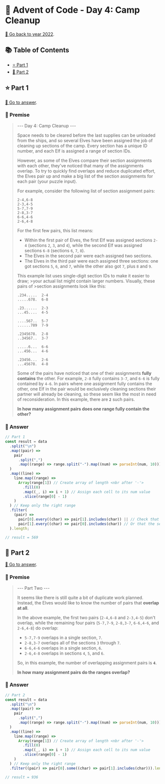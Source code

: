 # 🎄 Advent of Code - Day 4: Camp Cleanup

[📅 Go back to year 2022](../README.md).

## 📚 Table of Contents

- [⭐ Part 1](#⭐-part-1)
- [🌟 Part 2](#🌟-part-2)

## ⭐ Part 1

[🔗 Go to answer](#📝-answer).

### 📜 Premise

> --- Day 4: Camp Cleanup ---
>
> Space needs to be cleared before the last supplies can be unloaded from the ships, and so several Elves have been assigned the job of cleaning up sections of the camp. Every section has a unique ID number, and each Elf is assigned a range of section IDs.
>
> However, as some of the Elves compare their section assignments with each other, they've noticed that many of the assignments overlap. To try to quickly find overlaps and reduce duplicated effort, the Elves pair up and make a big list of the section assignments for each pair (your puzzle input).
>
> For example, consider the following list of section assignment pairs:
>
> ```
> 2-4,6-8
> 2-3,4-5
> 5-7,7-9
> 2-8,3-7
> 6-6,4-6
> 2-6,4-8
> ```
>
> For the first few pairs, this list means:
>
> - Within the first pair of Elves, the first Elf was assigned sections `2-4` (sections `2`, `3`, and `4`), while the second Elf was assigned sections `6-8` (sections `6`, `7`, `8`).
> - The Elves in the second pair were each assigned two sections.
> - The Elves in the third pair were each assigned three sections: one got sections `5`, `6`, and `7`, while the other also got `7`, plus `8` and `9`.
>
> This example list uses single-digit section IDs to make it easier to draw; >your actual list might contain larger numbers. Visually, these pairs of >section assignments look like this:
>
> ```
> .234.....  2-4
> .....678.  6-8
>
> .23......  2-3
> ...45....  4-5
>
> ....567..  5-7
> ......789  7-9
>
> .2345678.  2-8
> ..34567..  3-7
>
> .....6...  6-6
> ...456...  4-6
>
> .23456...  2-6
> ...45678.  4-8
> ```
>
> Some of the pairs have noticed that one of their assignments **fully contains** the other. For example, `2-8` fully contains `3-7`, and `6-6` is fully contained by `4-6`. In pairs where one assignment fully contains the other, one Elf in the pair would be exclusively cleaning sections their partner will already be cleaning, so these seem like the most in need of reconsideration. In this example, there are **`2`** such pairs.
>
> **In how many assignment pairs does one range fully contain the other?**

### 📝 Answer

```javascript
// Part 1
const result = data
  .split("\n")
  .map((pair) =>
    pair
      .split(",")
      .map((range) => range.split("-").map((num) => parseInt(num, 10)))
  )
  .map((line) =>
    line.map((range) =>
      Array(range[1]) // Create array of length <nbr after '-'>
        .fill(0)
        .map((_, i) => i + 1) // Assign each cell to its num value
        .slice(range[0] - 1)
    )
  ) // Keep only the right range
  .filter(
    (pair) =>
      pair[0].every((char) => pair[1].includes(char)) || // Check that the first range includes the second one
      pair[1].every((char) => pair[0].includes(char)) // Or that the second range includes the first one
  ).length;

// result = 569
```

## 🌟 Part 2

[🔗 Go to answer](#f09f939d-answer-1).

### 📜 Premise

> --- Part Two ---
>
> It seems like there is still quite a bit of duplicate work planned. Instead, the Elves would like to know the number of pairs that **overlap at all**.
>
> In the above example, the first two pairs (`2-4,6-8` and `2-3,4-5`) don't overlap, while the remaining four pairs (`5-7,7-9`, `2-8,3-7`, `6-6,4-6`, and `2-6,4-8`) do overlap:
>
> - `5-7,7-9` overlaps in a single section, `7`.
> - `2-8,3-7` overlaps all of the sections `3` through `7`.
> - `6-6,4-6` overlaps in a single section, `6`.
> - `2-6,4-8` overlaps in sections `4`, `5`, and `6`.
>
> So, in this example, the number of overlapping assignment pairs is **`4`**.
>
> **In how many assignment pairs do the ranges overlap?**

### 📝 Answer

```javascript
// Part 2
const result = data
  .split("\n")
  .map((pair) =>
    pair
      .split(",")
      .map((range) => range.split("-").map((num) => parseInt(num, 10)))
  )
  .map((line) =>
    line.map((range) =>
      Array(range[1]) // Create array of length <nbr after '-'>
        .fill(0)
        .map((_, i) => i + 1) // Assign each cell to its num value
        .slice(range[0] - 1)
    )
  ) // Keep only the right range
  .filter((pair) => pair[0].some((char) => pair[1].includes(char))).length; // Check for any overlap

// result = 936
```

